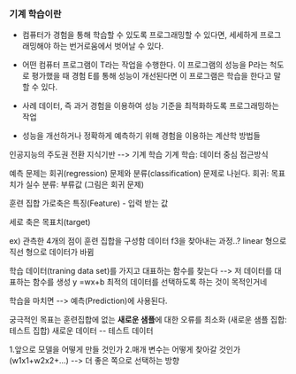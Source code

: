 ### 기계 학습이란

- 컴퓨터가 경험을 통해 학습할 수 있도록 프로그래밍할 수 있다면,
   세세하게 프로그래밍해야 하는 번거로움에서 벗어날 수 있다.

- 어떤 컴퓨터 프로그램이 T라는 작업을 수행한다. 이 프로그램의 성능을 P라는 척도로 평가했을 때
  경험 E를 통해 성능이 개선된다면 이 프로그램은 학습을 한다고 말할 수 있다.

- 사례 데이터, 즉 과거 경험을 이용하여 성능 기준을 최적화하도록 프로그래밍하는 작업

- 성능을 개선하거나 정확하게 예측하기 위해 경험을 이용하는 계산학 방법들

인공지능의 주도권 전환
지식기반 --> 기계 학습
기계 학습: 데이터 중심 접근방식

예측 문제는 회귀(regression) 문제와 분류(classification) 문제로 나뉜다.
회귀: 목표치가 실수
분류: 부류값 (그림은 회귀 문제)

훈련 집합
가로축은 특징(Feature) - 입력 받는 값

세로 축은 목표치(target)

ex) 관측한 4개의 점이 훈련 집합을 구성함
데이터 f3을 찾아내는 과정..?
linear 형으로 직선 형으로 데이터가 바뀜

학습 데이터(traning data set)를 가지고 대표하는 함수를 찾는다 -->
저 데이터를 대표하는 함수를 생성 y =wx+b
최적의 데이터를 선택하도록 하는 것이 목적인거네

학습을 마치면 --> 예측(Prediction)에 사용된다.

궁극적인 목표는 훈련집합에 없는 **새로운 샘플**에 대한 오류를 최소화 
(새로운 샘플 집합: 테스트 집합)
새로운 데이터 -- 테스트 데이터

1.앞으로 모델을 어떻게 만들 것인가
2.매개 변수는 어떻게 찾아갈 것인가(w1x1+w2x2+...) --> 더 좋은 쪽으로 선택하는 방향


